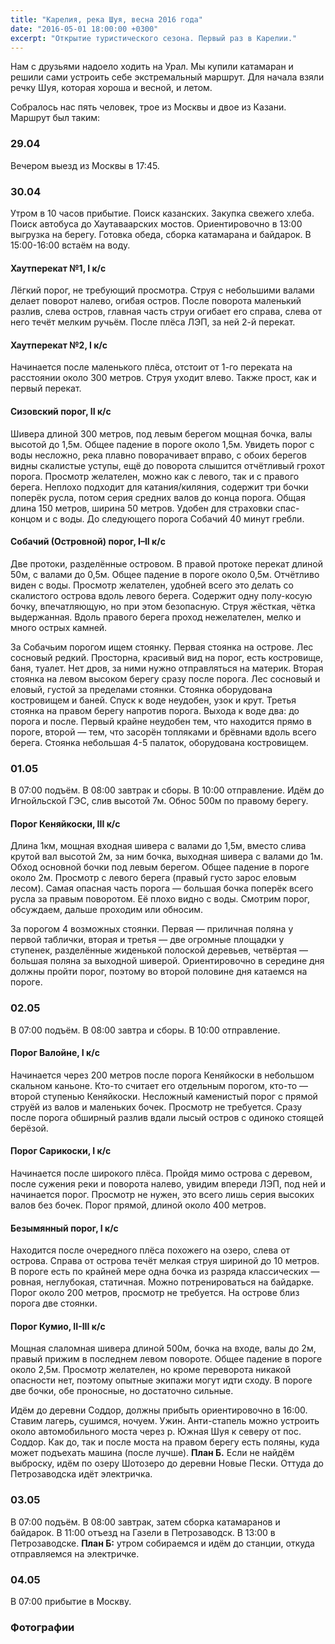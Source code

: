 ```yaml
---
title: "Карелия, река Шуя, весна 2016 года"
date: "2016-05-01 18:00:00 +0300"
excerpt: "Открытие туристического сезона. Первый раз в Карелии."
---
```


Нам с друзьями надоело ходить на Урал. Мы купили катамаран и решили сами устроить себе экстремальный маршрут. Для начала взяли речку Шуя, которая хороша и весной, и летом.

Собралось нас пять человек, трое из Москвы и двое из Казани. Маршрут был таким:

### 29.04

Вечером выезд из Москвы в 17:45.

### 30.04

Утром в 10 часов прибытие. Поиск казанских. Закупка свежего хлеба. Поиск автобуса до Хаутаваарских мостов. Ориентировочно в 13:00 выгрузка на берегу.
Готовка обеда, сборка катамарана и байдарок. В 15:00-16:00 встаём на воду.

#### Хаутперекат №1, I к/с

Лёгкий порог, не требующий просмотра. Струя с небольшими валами делает поворот налево, огибая остров. После поворота маленький разлив, слева остров, главная часть струи огибает его справа, слева от него течёт мелким ручьём. После плёса ЛЭП, за ней 2-й перекат.

#### Хаутперекат №2, I к/с

Начинается после маленького плёса, отстоит от 1-го переката на расстоянии около 300 метров. Струя уходит влево. Также прост, как и первый перекат.
#### Сизовский порог, II к/с

Шивера длиной 300 метров, под левым берегом мощная бочка, валы высотой до 1,5м. Общее падение в пороге около 1,5м. Увидеть порог с воды несложно, река плавно поворачивает вправо, с обоих берегов видны скалистые уступы, ещё до поворота слышится отчётливый грохот порога. Просмотр желателен, можно как с левого, так и с правого берега. Неплохо подходит для катания/киляния, содержит три бочки поперёк русла, потом серия средних валов до конца порога. Общая длина 150 метров, ширина 50 метров. Удобен для страховки спас-концом и с воды. До следующего порога Собачий 40 минут гребли.

#### Собачий (Островной) порог, I–II к/с

Две протоки, разделённые островом. В правой протоке перекат длиной 50м, с валами до 0,5м. Общее падение в пороге около 0,5м. Отчётливо виден с воды. Просмотр желателен, удобней всего это делать со скалистого острова вдоль левого берега. Содержит одну полу-косую бочку, впечатляющую, но при этом безопасную. Струя жёсткая, чётка выдержанная. Вдоль правого берега проход нежелателен, мелко и много острых камней.

За Собачьим порогом ищем стоянку. Первая стоянка на острове. Лес сосновый редкий. Просторна, красивый вид на порог, есть костровище, баня, туалет. Нет дров, за ними нужно отправляться на материк. Вторая стоянка на левом высоком берегу сразу после порога. Лес сосновый и еловый, густой за пределами стоянки. Стоянка оборудована костровищем и баней. Спуск к воде неудобен, узок и крут. Третья стоянка на правом берегу напротив порога. Выхода к воде два: до порога и после. Первый крайне неудобен тем, что находится прямо в пороге, второй — тем, что засорён топляками и брёвнами вдоль всего берега. Стоянка небольшая 4-5 палаток, оборудована костровищем.

### 01.05

В 07:00 подъём. В 08:00 завтрак и сборы. В 10:00 отправление. Идём до Игнойльской ГЭС, слив высотой 7м. Обнос 500м по правому берегу.

#### Порог Кеняйкоски, III к/с

Длина 1км, мощная входная шивера с валами до 1,5м, вместо слива крутой вал высотой 2м, за ним бочка, выходная шивера с валами до 1м. Обход основной бочки под левым берегом. Общее падение в пороге около 2м.
Просмотр с левого берега (правый густо зарос еловым лесом). Самая опасная часть порога — большая бочка поперёк всего русла за правым поворотом. Её плохо видно с воды.
Смотрим порог, обсуждаем, дальше проходим или обносим.

За порогом 4 возможных стоянки. Первая — приличная поляна у первой таблички, вторая и третья — две огромные площадки у ступенек, разделённые жиденькой полоской деревьев, четвёртая — большая поляна за выходной шиверой.
Ориентировочно в середине дня должны пройти порог, поэтому во второй половине дня катаемся на пороге.

### 02.05

В 07:00 подъём. В 08:00 завтра и сборы. В 10:00 отправление.

#### Порог Валойне, I к/с

Начинается через 200 метров после порога Кеняйкоски в небольшом скальном каньоне. Кто-то считает его отдельным порогом, кто-то — второй ступенью Кеняйкоски. Несложный каменистый порог с прямой струёй из валов и маленьких бочек. Просмотр не требуется. Сразу после порога обширный разлив вдали лысый остров с одиноко стоящей берёзой.
#### Порог Сарикоски, I к/с

Начинается после широкого плёса. Пройдя мимо острова с деревом, после сужения реки и поворота налево, увидим впереди ЛЭП, под ней и начинается порог. Просмотр не нужен, это всего лишь серия высоких валов без бочек. Порог прямой, длиной около 400 метров.

#### Безымянный порог, I к/с

Находится после очередного плёса похожего на озеро, слева от острова. Справа от острова течёт мелкая струя шириной до 10 метров. В пороге есть по крайней мере одна бочка из разряда классических — ровная, неглубокая, статичная. Можно потренироваться на байдарке. Порог около 200 метров, просмотр не требуется. На острове близ порога две стоянки.

#### Порог Кумио, II-III к/с

Мощная слаломная шивера длиной 500м, бочка на входе, валы до 2м, правый прижим в последнем левом повороте. Общее падение в пороге около 2,5м. Просмотр желателен, но кроме переворота никакой опасности нет, поэтому опытные экипажи могут идти сходу. В пороге две бочки, обе проносные, но достаточно сильные.

Идём до деревни Соддор, должны прибыть ориентировочно в 16:00. Ставим лагерь, сушимся, ночуем. Ужин.
Анти-стапель можно устроить около автомобильного моста через р. Южная Шуя к северу от пос. Соддор. Как до, так и после моста на правом берегу есть поляны, куда может подъехать машина (после лучше).
**План Б.** Если не найдём выброску, идём по озеру Шотозеро до деревни Новые Пески. Оттуда до Петрозаводска идёт электричка.

### 03.05

В 07:00 подъём. В 08:00 завтрак, затем сборка катамаранов и байдарок. В 11:00 отъезд на Газели в Петрозаводск. В 13:00 в Петрозаводске.
**План Б:** утром собираемся и идём до станции, откуда отправляемся на электричке.

### 04.05

В 07:00 прибытие в Москву.

### Фотографии

<script src="https://cdn.jsdelivr.net/npm/publicalbum/dist/pa-embed-player.min.js" async></script>
<div class="pa-embed-player" style="width:100%; height:480px; display:none;"
  data-link="https://goo.gl/photos/mP5PtcewVSLFD21y8"
  data-title="2016.05 Карелия"
  data-description="122 new photos · Album by markshevchenko">
  <img data-src="https://lh3.googleusercontent.com/bLwI61uUDXFQ58mf6Uandw-FtVj9FQL8kh_F75tVL--KamFhe-LXawVvD00JWQbOxst9aRsXb-a2q5kVuTGRrxReKihRxgVWH03GZBHOlBjf3BACm17t2uH7kOcC0UkEQBcJ8cORig=w1920-h1080" src="" alt="" />
  <img data-src="https://lh3.googleusercontent.com/iZYyny-5JpB2ktNk17YAzKzdpLsFPlBu3WonyW632aoxytHFP4hYcoRvwWq-AXk-b9wurI7Ebgil42OKKL8fb_7N92dRP9wKTTx0KyX16zrCOXwiStrsUI2td9EZaTTp7G7WF5L0VQ=w1920-h1080" src="" alt="" />
  <img data-src="https://lh3.googleusercontent.com/1WcxL-JJXXy0r2TNVMRCtexig_m_7N6whxalnuUVsptMTwvgEg9NPyqyZVYwA496ThlXDq02Sp92PeQeJ9ETOmvn_8GeCNzeqbchMPkuL_4dR7sht8o_Fg9tNsyNmCtFycL6Mpu4Tg=w1920-h1080" src="" alt="" />
  <img data-src="https://lh3.googleusercontent.com/ujhpodsdW_fyM1_gRyx4SOBxcyKR-yWvPAHgNDbs8y02qLKPlCQFkeMYcOLwwLt7QNWwvaCQtfjBQNxibjNW20eAB3Y4ExRF5yIEi_5QGReLPKHaVcTJmYjHnamOqOd5_Ahs6LKtog=w1920-h1080" src="" alt="" />
  <img data-src="https://lh3.googleusercontent.com/-ylHTid3HATc0-zxJ7D0tOZOIJOltsx6y6y53lcNfO4D_kV0U9wXXC5Sw9OXEbnb2JaiV6FKjWOuBM3Ll2PsH65YjGbVblC8qOQw7j-1xHAy0QbmlYElcb4vOAUJhA5dmuDKt4-njg=w1920-h1080" src="" alt="" />
  <img data-src="https://lh3.googleusercontent.com/k2-mDZkbIeaUDhEFVz0aStiz9bUh26xtWPoYE_zv4GGLWSULC3otd6uFmNUbVkCavn7_pKZjMnuKSiMp6VccTV3TZwyFYbhcApnArFXiraIuvDCrZ1etSd3dNW97piVfW8z74bKGwA=w1920-h1080" src="" alt="" />
  <img data-src="https://lh3.googleusercontent.com/XsFb2PDbaS9Wv5z9c5FDwi0_rb_SofXsmtxfhDHx8cO0r42rVdoETGin8GjFBRCsDKHSvsQDf-LfrSilQ3WmX6P9n79tOonDpmu8FnhhPGUmCLmPTcoUJqOTQjfV_7xnGCY66-JeVw=w1920-h1080" src="" alt="" />
  <img data-src="https://lh3.googleusercontent.com/x-pIXqyzR9Gow8pfvqhwzPnCR1Sgq-KL9s4maqotNuaGo85I2ndM_1AdXYrVNvmcWUY0Rz3zrduEG0Eqov5dlSHAFYcUz1bquN4v_DnrDSQoWFTg-941OEDqK2g40iQMGSxB0rJK0g=w1920-h1080" src="" alt="" />
  <img data-src="https://lh3.googleusercontent.com/lbnp1ycwTIYKwVQj1zJWQUNynvMaRTJ8NvJLQ4ki15S2BjnJKZoyHcA_FH8SnwQ7Lr2IU4VrGcyZHrORx02O3PEhDSxRfpGqWU_Va8LO-aO_i2TM2YoyjQabOt7LE-1DUkQj6hxigA=w1920-h1080" src="" alt="" />
  <img data-src="https://lh3.googleusercontent.com/CwAMmLrtCnu0hKF5CQkpMdXnzSWamjoIXcnc3ukJzqi4RddvOzRyu_R7a9_YygTsm5e_0IwYkE8Xf1idgreP2pqbI8N-zGCtmsZNz2sTGaXLWOXyFwXRmD09hl0I9FpxH3CZAuiYlg=w1920-h1080" src="" alt="" />
  <img data-src="https://lh3.googleusercontent.com/Dz7Prbp186Jseuy__ee57KWUyAWIHOcZInnPPsJOnyp-J8fHpcuCNDbm0RF6-8HwA2hTC8pAX8__tc9Xk31CY-emCkeqEajHvRQ2-5GHaqqsCYgNkrgoKd7W7Om-75nRIqmyuf4WlA=w1920-h1080" src="" alt="" />
  <img data-src="https://lh3.googleusercontent.com/gFNydQV6nZekwsrxgU-Y_o4JrnJnzjFhy60UxJBArRQjIb_Zv5ZXj93MMFzGthWa4vOzNH2vOmOdl2T-hHu_R7yJL25UcundtH7xLYQorA4QhquO65ERJVO2sGqSFhMazmqgVFqz9Q=w1920-h1080" src="" alt="" />
  <img data-src="https://lh3.googleusercontent.com/HbrbNNiAOXgwWVeIuytqXgthg3w64HHZI1thtT8eS2mbsY_cuYjC8NPNZ1c_FveS7XJYgFGjf6MnzLiDO3mNT-CquxW3iDaK1Wgl7OaioEgX-sAVS9iHUfslZswY0Ad4TqTwxwGAMg=w1920-h1080" src="" alt="" />
  <img data-src="https://lh3.googleusercontent.com/hgWD4Zt55Uifn8M5znp5f6NmezHMAAcoQp2_obN-cIL66ZWe6bBUzLTEf8hvewySpoHELh-hw6l_2XO--2uuCeOCQ1KDAIB_CStoZEX_cPFnmRYwEWXaMFNKA9nsxn0itWM5yHnIAw=w1920-h1080" src="" alt="" />
  <img data-src="https://lh3.googleusercontent.com/yRc7UqwRbE-WtxDKAp6pIrU8QOwPmUUJ8XeWieJNodSdVEzjqRCEUNJ4L7bIOlElT0f7KZx0dd8lGYPnQmexmZNuMSXLxJ8vc8CJF8NZKDYBZGcMUAgQCpQ-4mIoo2UHzoFk11Owmw=w1920-h1080" src="" alt="" />
  <img data-src="https://lh3.googleusercontent.com/EU5_1SnK_zRYb0eSBC14_-lm3QMwkaYhrwWJaCeJOAvg0lDrqsShalro1sg9aErLZr2ON4Q9Vw_jqhTqxhCAWh7tfJFJTXzdMD6lSKwclZxbzbVOUZ5B25yQnOJDnaAvltSIKRKlcg=w1920-h1080" src="" alt="" />
  <img data-src="https://lh3.googleusercontent.com/0rmB1geWCH9vzB5NPYhMDKDBhwtqXnn5H2uWN7c-vOgaWpe6WnYNQ-v8NWmDtHYNLyV5_od_tjYcpR3p8IQ_dQFy-9NOQMEy1nboRDxybBt5E6eUH38oHDk8_2THQ_Fx9DAd2kLVdQ=w1920-h1080" src="" alt="" />
  <img data-src="https://lh3.googleusercontent.com/TaiLY-RoYVQVM_VCv0Q6F5xcadMrzYAcG1y_07g4R3qkAembKGXuPB8l5Epy7biyRDeozdlGt3-wFwAEmnY56qqd8vgpq2VbVZVvcUjrKpz9y5SA0exWGZ7TDro2w1xFPGRue0ZWOw=w1920-h1080" src="" alt="" />
  <img data-src="https://lh3.googleusercontent.com/2rV8XohqAl6ka6B9oy8LW8kz8IS1DvciO0tlK8Eb9p_OQbsa2Sk-lRKXwuvaDH-quF7yIsweSeeh8oEfeIOqm1d8QzCdIX74ORqVIdCLLX2saiSz1PKWSYY7XHSxSYOO-Jb-3HwguQ=w1920-h1080" src="" alt="" />
  <img data-src="https://lh3.googleusercontent.com/OTv-3yNHBWzRf2hA-9po1jkL8mq2ADtb77c8Mrsmf9jvunxkg5HWZ9XXro2SnkxTpZwFSpVCF-NU0LIra48GFB0bTKtiGyAFXWDOQjYbBBhz9gsKKHyQIGZeaSi4FoMBAwd3B9y-MQ=w1920-h1080" src="" alt="" />
  <img data-src="https://lh3.googleusercontent.com/7rdEv8Okfndq2Yuw1CJmQvosHROufweSZgZnx6e8izjUx88xnOQVcBSDpvDRNsY6EYYJB43m537nucVtQr0kTBiBsJWwE76-yW8pV6OlwCftNyMQNFvV6SWuqf_sI_tM89uFWvjo8A=w1920-h1080" src="" alt="" />
  <img data-src="https://lh3.googleusercontent.com/v1AQAa4kXzFs_irs50ZTWg0DrcKdg6SIPMaLrhko2WZcP8yIPiX2_1k1EPAypt17livSaFFR3DEdKUk_wcAdLGz8uOzzB_tN3jeBRyLGFk-4vVuC1pVqsxdL4mPEYnjo5bZFYxmGMQ=w1920-h1080" src="" alt="" />
  <img data-src="https://lh3.googleusercontent.com/MO0evJvoTu3jjL-biZ-kywFa98HeKw9jg33loJjpf3Lio5a1lQxMzXqh8MqKMkSygRCbWPN4u1nUYzR0fmNSgtQt8dJyTWPvHNDPqOBiR3wyN-EcBWZ7FkuxyFw0jq9-NMorYEmFHA=w1920-h1080" src="" alt="" />
  <img data-src="https://lh3.googleusercontent.com/K1EQJePDaIVrJuIDKm_yjsGnrogxksdIpq49GEzB9hAsYCdqgsCKlpC412zZ5R_GwMAMb6hidHW8YvEOfgmO3aPxbxHuDjREd43sJZoCZI67jgFZmcB_KBkH2c9HYw4HqPlAu9kx8g=w1920-h1080" src="" alt="" />
  <img data-src="https://lh3.googleusercontent.com/mVmcmNQw4pxY0Q7fa3vMoHlu3t3seIL9H-BPpJa984cDDcsyI0142WxkRtluAeHgn2zUPebPWYONAp5rsTtCDfRPisTuZscxbcsX9LA1rdQntZze4fYndrLE927eFLjq2SYG5hatcg=w1920-h1080" src="" alt="" />
  <img data-src="https://lh3.googleusercontent.com/yGAbOGPZIRdnZp6s6eWfTr6UJ1qdrokiZiyTEoBHAjoeUOgBrqBdUD9IaEj7WlQxMUP9Kxa9Mept7LaMaltkSwfyCUQyHdeqd_2RNGUGb3Y0X1iXxvyCE3hkFD0h10LBxbL62NzbXQ=w1920-h1080" src="" alt="" />
  <img data-src="https://lh3.googleusercontent.com/7ggS_wKvoHNCIUbeSbCcDIJ19V1acYFieoj_dWXeaTAT8BGZYaZzd4bALdFModcdlVLi5MUaKyC2A0I2kyadEAEoEO9VXBXn2KKoTnTGYG-jzN7nzxqrCvCUt_mv3-OAMnO8p4S8aA=w1920-h1080" src="" alt="" />
  <img data-src="https://lh3.googleusercontent.com/UNgtTl1rtlJQ0gZ2e6Un3wQk289SXSe6Bqjw9Klopk__legRABbiQISiW9o6dwOguOkOU_kB41ZMEATIp8s3_GFiQEiWBxtO-gLHhDOSuG3Q_Tsv3FOPEdql97coeK0uNvSbbKPvUw=w1920-h1080" src="" alt="" />
  <img data-src="https://lh3.googleusercontent.com/8rsA59mvD1Wv12SNgqUIFrvKfc_lfL0P9BGPrV-89ZBlLyHxXtmwb4vnUt71S-bxgGXQ2uToJXKPFjUJCsYjsn1gRK5wEZP8rmR0ww-7KytmYA75TEsMtNfxqqJwrG1iIb2OENBw2Q=w1920-h1080" src="" alt="" />
  <img data-src="https://lh3.googleusercontent.com/IZUYr0CZJQu9gNlTiLzAQEjeeZhxmRR6PTRl7vJ01FzAQxu3ecW3Cp5CdM7JFEG-3Pa1IU9Y0ZH7TvR720HYRYMTBH87Fb-0ZyXk_MD136GlSAY550HPqBSX1z2MhavIYQ6ubY8Lzw=w1920-h1080" src="" alt="" />
  <img data-src="https://lh3.googleusercontent.com/l-1wY8uj8MWYimYYnE_wfriFMtA4HU1MrH5Bxx-iWRNC64-GiIygZ1T_LH9dH7icbe_PHv6SWCaNOf2hzL6VUnIzXS9Sp9PXnaUMncVv-Hx2VR5fmdrX7jWjoLuYmDwcpxvEkaFtow=w1920-h1080" src="" alt="" />
  <img data-src="https://lh3.googleusercontent.com/YJv1iE0JgG5Pwfcv06MiXdhXfz_YHBtpHxHdWOm-wqKusEenR0PunkZw9_eneMFSWt0vfD3_vg94Ni0omY3CxdXCzdxeQji7Q_eEFXMkTvva-cmux3uwUD1fLvoOe3NZcFRVzZlk4A=w1920-h1080" src="" alt="" />
  <img data-src="https://lh3.googleusercontent.com/5dxjlW9zGfl_lGVzfgMThs45JiW9x2fg-hhYllo7l4-yuGA2kvnjowuwmEX1GyUIS0KzuCTkiF8wpH65TsIQn12MAgoOrx19aq8m1ZVT0UOw1UYRong9p9pPTbq9MR-fPfO_ELqoTw=w1920-h1080" src="" alt="" />
  <img data-src="https://lh3.googleusercontent.com/qWW0NAwqFSHg8rIc0mGY6uecxIV7saOJbH-eEZSWhkApU4urMMr9BwRUbgyRabC5iBUeha1_T3BlHGa8L0zQfSCIKniME5RITBxaKwcNQHU8S0cIGcDKaxa0wbrhOUjUGXWEveFfFQ=w1920-h1080" src="" alt="" />
  <img data-src="https://lh3.googleusercontent.com/iJFiAkE6XRCNQnz5bGkx70yzeh72h1XDRcGWZJxXNk9DMllEPkzMDfzUJFD2yxU3f5McGoARlXVHL8RiHWEnFRgWD68oJY-upquadW28YUp2dU0nw68fd5r9a4-N9x2SJjEgMoCMZg=w1920-h1080" src="" alt="" />
  <img data-src="https://lh3.googleusercontent.com/8GAfNPAtFjmZ2l2vzQ6PTvllXUXiVsdhMt9iZSBGFBpfIuzI2FOIKCuLlHQB8KumGX2TGKnrJmd4eRQZ0UNvnbG8msjVkfwls_UBfGoVgBf0YY0eaUR73XQXdwRMgg--iJYUz48y5w=w1920-h1080" src="" alt="" />
  <img data-src="https://lh3.googleusercontent.com/LaBft96SstPognVJDZgly94ApcHaRmWJfg0OlcvK-RobNuj0DmqDMHcrJc7yxBJZfvwjeFQDqb7nh3LHjZqzO07sBqhBbuUn8zMMdwr3sBRu9R_K3AQl0epMMZA6xrqFRL1mqWO-Bw=w1920-h1080" src="" alt="" />
  <img data-src="https://lh3.googleusercontent.com/wRBd9RRm4ndaN-6FUJmBLdx_0dXte6lFD6c1dbf9ynOjveQuBP3lR-goeZzYksTx5iFDtFQfCBUM-rFCaSm4qLxFEIH4gXWu29EqLYqciBN-M0Tcb-jhsfGMyvqQZmUCgOgIX1mm8w=w1920-h1080" src="" alt="" />
  <img data-src="https://lh3.googleusercontent.com/W8l7CHpPffl8VE49xI1NdMZrSpeJuY4nEbA22-iW6a5EVnp6QfPsJ5bWbVGDUZmXVbrcVt1VO5Lr7xARnCDyS3te1llND3uuFCU2eO68ve9pzf01B5E-L-nGE85mOjVvzVoK7TmYPg=w1920-h1080" src="" alt="" />
  <img data-src="https://lh3.googleusercontent.com/L30Nadw9p6jEAI4vFw1yMEsgV6wYYvR0rq3FouoEm0ksepVlZniPi9heKuzlKsRUHy79ogaCcsGkvMnaglzWYtsWQ_rbzpievtNE6gFPmO3IeaLOPWaK8xA7VvfW0hpAJOubrp2pJQ=w1920-h1080" src="" alt="" />
  <img data-src="https://lh3.googleusercontent.com/nJkmSXOOY3UL6HIYsrpthTfBh7oSvlRuuAkGmQ1zPjErsWYzgXbJ47YUb6GDwMCXjgXZonXyX3LjIjfMElXWfDfNBISDNua5f_Ew6GV8uyvVEsJBxibR2-olOhtaqFh8v4Xe1Xdwrw=w1920-h1080" src="" alt="" />
  <img data-src="https://lh3.googleusercontent.com/wo4oQ3zJ9zDPvxdxAS69437DEYEjdAOk6nV3zTUn1fSkznHEeFx8dSuqPFDOfUqoqHVGbjvEBxzEbfaMXyHWtw8HKr4x2wucTyKBsO22ckh47qspTUzK6OdHBg_xfMj9XjwdUkcHXQ=w1920-h1080" src="" alt="" />
  <img data-src="https://lh3.googleusercontent.com/8_agCunRyiV-NMkuu-IDt3PNL5KlHt-gwkN12UomQT3jdNvrSi0kgZgUMYc1EMRh0osrherVZ9haNvEwkMEEPjf2Rswt58YjonDlDPTDgKsi1_8Ipza8e3HZ9NxBCn8Kj-vH8kIicg=w1920-h1080" src="" alt="" />
  <img data-src="https://lh3.googleusercontent.com/A6LCrvRGWcXlBEnErwbZ2DKUKnUt_hs-GknShW4wP8ikrc79VdAJ4dwgxS8c9lpi1NNclkwEO-DOQ0_JSZsXZXOu69TJksIxe1wJrcAzI8_XaocZOkODfb4k5PtUwJfzMX8ZqWAggw=w1920-h1080" src="" alt="" />
  <img data-src="https://lh3.googleusercontent.com/p-BbSmBeHpEPurxmye0s6mgdo5_LOUm6qUs1yzMUts--HsarlPdQZTi6LErc6TdDgWTNa8HVjsnD-rL6AqyzgtC-FVaOKxw7e0f6bhWgSxsJGCloSNJD6eBkPxNnroXX1uFxD9JCEQ=w1920-h1080" src="" alt="" />
  <img data-src="https://lh3.googleusercontent.com/_5GqGJot4Au0WCKJtwfpEFyxh5HY_XzudxEYWqfWqUfPDTn7aTxBQP6LzpIbWzptycZIVH1ynnc7m6AGBXlo23RNfvT8ijSgKUx2H4Cht4Y9SdJ0YGPJRIocWtl2iBiZ1RU_LrzH8g=w1920-h1080" src="" alt="" />
  <img data-src="https://lh3.googleusercontent.com/cFUiPSHkn6BuR9Pv4HBK9yu-Tr3ujxB29qR5mnhy3ECTqzHmZ5LIL4jd87ALjisImcIpjqekOy9lJUGKGGBga82XR0Yml_zbx2RL5ENNUqRq26np7uWyOPkQh7JA2tluSTj7eTHK6A=w1920-h1080" src="" alt="" />
  <img data-src="https://lh3.googleusercontent.com/xgDubVIgi-lbVpnJzQUMG_yFYk_NaKl-gNRQ4gfytXr59e1KGmEg2KXLxrJ7XuJH-xXA27BZvXCEXVZhhxD6cirUX1tPbzDTLPyBNX0HlJiII4LLfRAMIIxPt9PvHRfvPcyIomoWiA=w1920-h1080" src="" alt="" />
  <img data-src="https://lh3.googleusercontent.com/CaSsLUGJyUIZ66qQq23Z0RBNTT-MYrbFCrKSeNxuYn_RFSTneaHQROVRsDZe-e-I_yQjAenidC0x9yjGrpsjacZV8MDydip6qBBxr63-zM7ebG5yUwN0FY4dPPK43EjPO-T9I5CucA=w1920-h1080" src="" alt="" />
  <img data-src="https://lh3.googleusercontent.com/Ba_W7aUqjDsBN2_NRuP14K3FvKJCAbqscCWT4XEQgb-Uh1ZQ5k0svDJHkZUp73u1Y8xNa2ciwoykugycdQ8XdqN1j8HKihWcQQVU98o4-EUK-_aualOR2Kv2KKHq8ZJNOyM4AQvWtg=w1920-h1080" src="" alt="" />
  <img data-src="https://lh3.googleusercontent.com/lKBWeUy2YxvHgAXWNez5Sk9hF5MYSHN057aszr-tIK6DnuxpFibDzPUmD3x-YXBObe9q5R2b-oYKBAuQwSMWBrhDsQXihrPwhW1picb01KsV-FtjjKNkUlyfvXdE79UN_m_5oCYwrg=w1920-h1080" src="" alt="" />
  <img data-src="https://lh3.googleusercontent.com/_468FfVI-KmDezMOcPScRyLoc81DO2gGbWSqMOi4w8ATWAShZ6zey26Ndk9EmoSTZnOtoa-LCzHy9VpLGcZvx3ut1rMpCQ287U2Yjn9vi-taHR-w6WA9_IjSOQ4Yg4h0DkCYrXozKQ=w1920-h1080" src="" alt="" />
  <img data-src="https://lh3.googleusercontent.com/JKPkBSIi86siFGMtIa9Hy7ahKWhbfaoAG4idKna0S-XQ8OwfNzK8eSv2Ds3HA9IohuerKl2sM_mt82vXxHB5nr7CoRFgVVR2cbPSg5KNM6tsQ0iCq5hlEJT-Nld8IEbbjS9uKon5ww=w1920-h1080" src="" alt="" />
  <img data-src="https://lh3.googleusercontent.com/0pBTLsV5Rb-M3Gr9DW2iclVt7pXDi2-AgyHEsp6BXXFdkqY3EEyGIC-aHEcqR85Vb-7kx43FO8vAY5SZL9u53DszX3rxiuFly-jYIxw2Zij4ztvv1oiNeX7aKGJNNi7iYHK5VSUCEw=w1920-h1080" src="" alt="" />
  <img data-src="https://lh3.googleusercontent.com/J2Y2WBKtfoH81nGYuDFRrVNQNtCRojoHmMo1-2xF9ZoofjGDKVSJCbuR88JNYYT6laN7JNoTD9DbzHv6bi26W2wUB9SH5jlhAzxtFpsVJyo725iGYcjq9p_IkTaQ4wzw_E2ZYaVRVQ=w1920-h1080" src="" alt="" />
  <img data-src="https://lh3.googleusercontent.com/CTZX59Z8Nfbhti7vlQwD3ukEzQY5k6MpzLw6V8sewqXIp7KYDyQZYY5c8tTFqBYSrdEsyUqQ0Ei2JE-Y4Ee7SlWaXErNVEKmMANtsskfSF9KHJn3tAZmUrltK3zGPzjsWdHDbQCilg=w1920-h1080" src="" alt="" />
  <img data-src="https://lh3.googleusercontent.com/7uijJVsIeb-D5g52NWlD5fWKpQMlZvNg6cU8DOXMNORI7LPtWxXfEFwlE94cjjI1SVTOW-rW92yHHFaRbw-toF_eozjUu9gY58qEcICFP7e-O5FW6XfoHj41wENipTf7XgXox6eD6g=w1920-h1080" src="" alt="" />
  <img data-src="https://lh3.googleusercontent.com/zbMfkvI6KmWVDmFyrCRA8UOZfzgfL3OlPL0E8rpFyQ8OyD3S4YwHU-NTY_X1Z98VfhRRAj1YYLFQUJpbTLEj5Fhcm3gS-d7ngOrF1obY0HLpY1UH0u4o2pVqatemQWhpbeiFfJYnKg=w1920-h1080" src="" alt="" />
  <img data-src="https://lh3.googleusercontent.com/3A3SCC932FcdpCMPoBCIvhoMmwdhNbm9inPZV64G3uhoY74_z8AktDzmET0RnmdeE5mLdfRxQK8BOJrjjdYG9_fRvFNpnvH0x13W0v-nW8fXFeZO9MKxo-ovgTeGEuVsq8zfC8gLoQ=w1920-h1080" src="" alt="" />
  <img data-src="https://lh3.googleusercontent.com/lnFXTDyjiP7nl4a_oJ0TmppLGcZe3qMmpDhLW4khjKMPQn0iLfwfdz3dPG9cS3e-iuQFA8oIClXoArDChreJwj8xzd8b1NBFWT8h2TgyEbZERdetgMN_DwEA3Qy_NckcFxQSL-xedw=w1920-h1080" src="" alt="" />
  <img data-src="https://lh3.googleusercontent.com/jeSe28-M6APvTR457aw23Bb4AwmU_X0PrVZyaoqSYoYGWpP-VkitFi9WMg8RL1KRz_AsZRUn7qPEjo4W-YWqUjYFAyINPBAbFUWmkyleGIBdSrT_gloYKjTfHWzFK1CKN0AZrGLADg=w1920-h1080" src="" alt="" />
  <img data-src="https://lh3.googleusercontent.com/xSXphdt2BgnaddJAGlZRkAiK_KdRdlPSYyn_uEF_Yw9RcMRiUDie5nZiGQ_6jPc0hw9owziCFL7cMhgVKOx9jw0EKCXXy0oqdmM0f_hL37jHvYbmbQTkbl3ye3JIE4D141mQE6Hu6w=w1920-h1080" src="" alt="" />
  <img data-src="https://lh3.googleusercontent.com/v_jnr2BUEy3AZmVrMau0wFXrXLX_03rH_ulrQjncVJUQl9Qn0DIll-EJ27ojh-2U2wi7v_RAeLiQWktKuafCqRlr9Eog2YyOOct9TC5pqWDXgsRofszLpFBHZi1YaqYCvtN_--Sbuw=w1920-h1080" src="" alt="" />
  <img data-src="https://lh3.googleusercontent.com/dmZWGCWaT1af1VX46LbSXGgjv98y-sChgRMtZuYZf0_vWWOAeKraAXOgzYGRJvWUUZpB1SmIReW0TivLwU0DO35KKvrRjEm3oqpJO3K5Mo4y_ZNgLPzRopv7IMFnC4VlQse_ukwI9g=w1920-h1080" src="" alt="" />
  <img data-src="https://lh3.googleusercontent.com/XqlyaNpWaC3dDpX1R826rlNtrzoThosA7Z9INKxKuWDrDqCMxrGn0lXaCqXuN6PVG1ByLJ3Z-NrHj17MOvClcjmrwPzpnSBzs4G7csmywPWFlg0WD3EvH2BopAvvxWlPfnKErthtuA=w1920-h1080" src="" alt="" />
  <img data-src="https://lh3.googleusercontent.com/v3w-MMjeKxUzKQxPvZ9FRan70s6uQim4l57UyZAJVU0VYzaoIUOYXpGtllKbAKs67tiPaV0UhxL6NKVn1DkvpCvXQx7betL-7anbtClsRg3Pi9gNHdG1gcvDDiF_3837BV-XbQU21Q=w1920-h1080" src="" alt="" />
  <img data-src="https://lh3.googleusercontent.com/V6HRJtI3i0W2hJLgOYJJfAIeeW2sobSIegq4IfzsRPiAxXsGnPb8uZyc4P2yF-NXFAEZGk0RJAwB9JuyFneXgTC8SS6o3XzHyxeRczRr52Z9Izy4am4ZHFhe07V1_I3gsaRex2eFGw=w1920-h1080" src="" alt="" />
  <img data-src="https://lh3.googleusercontent.com/_ueHAQcL3DuNeOLMckqkji-TvHlBpQgvXZQxBHHUbLIPRZ-8dsqNgIIZKinRl8d_LjlAIQedNS52dqtJz0RQyX6GidDtxO3IE0ZUa7oeorWI3MWRtNxwF8cDr1oTa_jXAGRSvg199g=w1920-h1080" src="" alt="" />
  <img data-src="https://lh3.googleusercontent.com/2xyJujVzX9R5Elpxm-n-5DAJeDSQOEJfEkAtZOLjsjjvVJ3W75iFtF1ujlQgVQpmmzkAYD1ndquQldtdYfB3wEdbxxqjd-ScnnQJIB9q8ADD6-4hILOE1zOVWMQ1NfMc7n0Xd2OdWA=w1920-h1080" src="" alt="" />
  <img data-src="https://lh3.googleusercontent.com/JG-xR7mMSM5TY-fh_n5EywBSvCR6lTP9QblZGD-8LmqMFmkFopp8ZJUDZ_gKqMUoOic67oUA7EYdmiH5P1cgnFJHzUfHdIWYgZdg5Qn3oFqIZ58bwvylRGaluM4A-0E6CyfAOE0WsQ=w1920-h1080" src="" alt="" />
  <img data-src="https://lh3.googleusercontent.com/zr2yr6RwN2UFLlngtPhWfmvnOLGPVq5zLIngPojsgfaNBvzgbXQNDMppsTo5qg7Tu6yOgAi1Bb9NP9e5A6QP5bYuCXMaw4p_zNdxGSLD-tUyEqaYhCA_1mJKAZ50YDm9tr9RPiC18w=w1920-h1080" src="" alt="" />
  <img data-src="https://lh3.googleusercontent.com/3r6u_K9B31w86a3QRBXLJq3IYCIZCnpdULfEZR4nZje45h5KTVqGMLhOYCCvKUwmdD153KG7bnjktESKMLE2mXbJWIEIAjyNtRWdc8C_3ZAEStvqMnCxeL-6LohRBk-YXj8THfHvnQ=w1920-h1080" src="" alt="" />
  <img data-src="https://lh3.googleusercontent.com/EU5zyzAjHqJ2uCpP2w9Y7gLyxSMEQKgNWP8XUKvRgWVWK7Xp9Mryg5mnutvRPfE_y78LiAPh5_a65dlFI0jNCKmZc17ogWI_elk7jLiXnYIyxadwe5c4LKARYGjQzXM5YbR6voNRbQ=w1920-h1080" src="" alt="" />
  <img data-src="https://lh3.googleusercontent.com/x3BKkpoHNdUECFtmlHJaHQGsx6ZnMzWrHpjFgnRA3i4jmF4kVrc7CD-U30dNpkURooJnPJFSRmAZ3rIi8BxXiYZnDb_JI-HZQa0VjYFM5Qjxe4teQNYpytR2dWFDBqdJpnGV19bJlQ=w1920-h1080" src="" alt="" />
  <img data-src="https://lh3.googleusercontent.com/3F8NjbFgZp4aFbhE3jk_TIsD9sBUbq9EKo-vymjJKtpvtpICZdk_YZmfOAsgL7kcO1XxWJEWjg1vCiZR854GJpxU0FcvioHBQ0b8n0xpanqjTXz5-wbKcbwAZbpE70QTcEhJEgag9A=w1920-h1080" src="" alt="" />
  <img data-src="https://lh3.googleusercontent.com/Bk93RUEEhZ4yo3_rEkei-iCiVcTSDZL83lRiAcn5jnd8zm__LsVv9qbDPZrfd9hQ_QyFzj3XYM_XT_v3GGW2pFqj-D65nZAeEf9UZntXZdvUbe6p_svLcrOkddb7BdzcXsrGvxQJbw=w1920-h1080" src="" alt="" />
  <img data-src="https://lh3.googleusercontent.com/8xlKmNSWVxYHtbOkqMk_9YE6wMgN6IrJeAN205ii4vsZMXt3sjck2CFCv72dKfvYKQAfUYWtQkuJj-v2gpdUudPB-n0nmqN0vftVSLMOfwZlRMGh_OrsR5j2gKKN-kLQ0P0nA6fjhA=w1920-h1080" src="" alt="" />
  <img data-src="https://lh3.googleusercontent.com/5Pt9i5P8em0nnHWo49qVkJKO98WI3embONX4ppb6UtbiQ8LTMaiQ30UTE8i0772kbqkfajqbIQiCQJJPtDkSjO9lO8YcRMFbQvIrPmvW6byi805k05JaLQdcbsDi2AU-I8r9WJHuVw=w1920-h1080" src="" alt="" />
  <img data-src="https://lh3.googleusercontent.com/IbkN65iaXRDNY2636WmTsnTtuGbS8gMdAx1XACIUG5pne8iCb4XSPNU6z26kWJKEm73PLIMvbMBgIxHlqRpLm4Hf-HpW99DqfIfSWLX7EO-zYbAuEAERD5dhG2atZymeMQUTktqUBg=w1920-h1080" src="" alt="" />
  <img data-src="https://lh3.googleusercontent.com/9muhRMVBAT8H9Xcodo-BLiTUsLqQrtUPtxBhnE123ZJ-zCDL9R95wEQp0kuFwwRopkD1WwYsj2JE9M9z3ZAxb2Jbi_4awlcH7PnjgMhlZqlqOKmT26XecGN54pV742ErZca1-UOVIQ=w1920-h1080" src="" alt="" />
  <img data-src="https://lh3.googleusercontent.com/8rwgCfuwGCCdTWNRdffQMEQBkoBNirYA3ArH_VncIA8_U5Brythy8sTuwpoEbCcAdN8nLoAk5sZPPO8K-ftaeQJfVvhQYFs7DojpDhlAy1vvEE0c7Mn1Hzy95RDWTWdMOT9UgwPTJg=w1920-h1080" src="" alt="" />
  <img data-src="https://lh3.googleusercontent.com/xsnkRTMaGa6lzeiiFsO_elVDohUJRCw0vQKwpZk9CLiyfFhz8MDBWZ5Sc312Y8qZ___wqmZsH2Jhdm_ORZnK_mvpDLhuufCxm82a4btL8c93mmfI-qMrlBo3Xbkq4mPddXjI1Nw7dg=w1920-h1080" src="" alt="" />
  <img data-src="https://lh3.googleusercontent.com/fJJ9ZNwHSkvfCNp8qQ7hEjsO2xs5iwGsJKUl2gR7Og_JiyR3XihVAQ5bT-ZnWYkEyvRXZ3y3XLDyzA9pfcsMeYUyFj_jfR7A1-Ib0i6XdbIBSHiHlHPjto8KNKykO-Z-Q-xA5Cnvgg=w1920-h1080" src="" alt="" />
  <img data-src="https://lh3.googleusercontent.com/kdEUTMji6ETOWjHwxWxTEOY3otcL66XhAgK9XrJ_eWQpphPxHP-rgZZFGlCWJEp6dc1RqnzssOEBZq3BcPghHY9umq2gMks3CeIdKcOuFGhxhjX59ZQxzXL3FwXS5WRslB6ayl6fgg=w1920-h1080" src="" alt="" />
  <img data-src="https://lh3.googleusercontent.com/0ciJ9vSjm0ILbk2sftrPETS3BBUpwCeWqxN2E8-BAppG9MPmGQbf2dKqvU6LpMIfXbeMvWtQFsl72s5JyXsB7LzpT8PpBc1igwizTNrouGdPRiU93mxzfQN_FB2Wi6EMyIE1jxguzA=w1920-h1080" src="" alt="" />
  <img data-src="https://lh3.googleusercontent.com/I4Uu_PbwqZXLZJ8pUiguY2fL1HDZZEaATearAIo-SetyZpxAdHHWd5QtDeEuUA5jHRFhMXsWo16BdVHj51VUFAmxOHp5ow4GAIL7MPgduC6I275rZ2jq_FjTgug2Fxgoa2iw-4ko7Q=w1920-h1080" src="" alt="" />
  <img data-src="https://lh3.googleusercontent.com/wr8fPq5y_h6VTDZ0WF0TckpVG-RXE8_sgttjg6_lGcfLynswXpMoUH65LB_WuMJ6t0ZnugqZbri21eAsUyj1CNxET-DMYwD5EK-_p8V8-gmFazOhecmf8MKl-60x2hYdO_B47BjN3Q=w1920-h1080" src="" alt="" />
  <img data-src="https://lh3.googleusercontent.com/PBu1AshllvVBpYNoTWzd2rUOwEHB9ZAZFS6wlkKFogykZUfvxLTpclSD0fTlGwzJkhP2PrALebmxHwWxKEwrAGNsDfSb0EIn8Q2zlB2VQl1iuUVNFDwZ2-k9OKReabXSRtS1VeHzUg=w1920-h1080" src="" alt="" />
  <img data-src="https://lh3.googleusercontent.com/y1KJcSgPVc23U06z7pX8CfLBvg161fAfcCB5YOO1kAV5O1qd8efTZyrIU4h4iLDwP15X7J8WBLIe11q5wH0pTwZ_bH5XKCxecA7HtqvDO8Rb7wtqHWTK_fqsLks8Y2S3RemET_-LDg=w1920-h1080" src="" alt="" />
  <img data-src="https://lh3.googleusercontent.com/nhn8kbmswHW4DHUDQ5yJo790QTobPB9i3ShCCQ1W0ZjaYQ3ObT4xX9zSG1Nf9Evcj_fPivzz2Qwf9vfAv8KItEz306yBtboWYtJfd82EU-byEgzKr5oy5SzzOkn1Ryyl_o47qEJkMA=w1920-h1080" src="" alt="" />
  <img data-src="https://lh3.googleusercontent.com/x9dMkTmg5YIjb3vAgs8qUVaM45UJMXvhp_J0DvDevURH_Ywkz_qNuLQu7Usg0baFmISH3p-_opBNzBXUiGCL5cc-XBzv4V91QK96RtjOFsXw3fO3sdlaS_-37Mm4DT1uKxoqn3BnqA=w1920-h1080" src="" alt="" />
  <img data-src="https://lh3.googleusercontent.com/1sJaJ0iYtAo7QjKdwjAMac3xefw9EwY0NknQuCq5gYEzx59MhXtXYtSkX9xtsiLsdRi3qhzqR2L7emuC9_xzUuI_v5h0teiL7gLA_XeWhnSz7N-l9F-_N_pdYOYW7ithKni80N-twg=w1920-h1080" src="" alt="" />
  <img data-src="https://lh3.googleusercontent.com/qVLiew8I-hwc5EBDappPPZnfwbB1GYctHuQfRQhWX2U3XAqe8P6IXm139J59s0zpoMPWsHOLaKkEYqvXtTdwGy67k_NR1h50oUHYK6gTrA8FI0Xqo0mjKErj4xLPP_KIe94TtcSsKQ=w1920-h1080" src="" alt="" />
  <img data-src="https://lh3.googleusercontent.com/B11pREDUm7dz4YxBg6IFRGPThSPisIAY38RwBRZxynY6_XvXrvAR3v3nZN7QSa_KwEDdergOTR7svfKf8AX4WQEbfhVvaFgOX94dOzX20HdUGt2VAY-_YeFcX7hSm3Qtz5NO6PqSBg=w1920-h1080" src="" alt="" />
  <img data-src="https://lh3.googleusercontent.com/nvlM_1uPI_0gHfaeoGCxlhedvyWcdb3zQEbaZb_pgQTDnWLoRMDwSFk3B2QJZ1e23jjgtax2UOmlkkGPOOEB8tADwmUlNhDnCV_rw4ayO__wq74KkLamDR8-Vo-2NaHrwjjUqIWUwA=w1920-h1080" src="" alt="" />
  <img data-src="https://lh3.googleusercontent.com/VZPip3zRbSop1CjilKRLvnq2iJqLof6TtsuaaqtNZBpExRpzmW13bUKF9Qlt-tetJMmNQ9H7Ziry-VMNl_cf5aTuxJpP2fRuK1hjhg0sKgwB98oGhdxnu9h9yf7sjp4e0nVbTP49sg=w1920-h1080" src="" alt="" />
  <img data-src="https://lh3.googleusercontent.com/QL7oMQgRs91EqA42W3xLruXvEoj--2QS0Z0HlJrdUUxuqBC8s5gLZTECiINIjWtg0PZUekfFsQSIxholRKA_5T3Gj8-sFt5tzzkd55dai6ROEGJomD1gp5_uJ9t6A4etYnccjNZ4Hw=w1920-h1080" src="" alt="" />
  <img data-src="https://lh3.googleusercontent.com/-JiAAA2IP2PSYznHrAQIJ5vtT9JH2cXKFGEpsb9memuUEf_2TX2je3dsSraKEwAZl3T112vpKY1Cap2pE2lFK359qHIBMY6wf6QUv8Lw3nJy40vqMYY-KWPGfAwH7VYRIhOU2QBKnQ=w1920-h1080" src="" alt="" />
  <img data-src="https://lh3.googleusercontent.com/FpIsMyBkBdhTycvp1BDLk9wPl2UvNGt2EvwTJsHYMh66UdXY4uepsiIRx3GsYAT5SnYcOVsQShIpPKhA4i08XwwKPpmCDqldkAH8fUVD54Vfuho-wgBkG8Y5MJrKBAdte2Uzo2RI8Q=w1920-h1080" src="" alt="" />
  <img data-src="https://lh3.googleusercontent.com/gBRo3EG4tvZDIU2isBaevy1vIV97xGneuy9J5dQTx2-6NQ3f_lKJfL-jSyYYj85lGu0N32J_LQ3LWtdFWR9WhRHfNFB2k_ksNBMEafa2karZK17Cle3ZzQp7oHNyIw-_57v3_E31Ow=w1920-h1080" src="" alt="" />
  <img data-src="https://lh3.googleusercontent.com/mbiGNhPC8AuT3PKXJJcMs0rl96qZoBbnKqoASakRNkYmfzsw8ScIhqBswnVzSARiSaOg-AcYfrIgJLueYvT4aWkVJtnfhCaXjZsJSoWPPRl1GXsy54Mv90pkRNJOWasKiX9MV_roBA=w1920-h1080" src="" alt="" />
  <img data-src="https://lh3.googleusercontent.com/HgUzonvVR7QNXRa7cJnQfn2SJN8e0znxyKrg66Ey3Cecn2bZSFLjcOv81lh3UHf5t35qGJ3s4-NxfnE3rTPcgBMo5Kt9sSXgPABIdGGbOiFO6KjZqwmzk5oKQpLRaeJvE3dVqzfTWQ=w1920-h1080" src="" alt="" />
  <img data-src="https://lh3.googleusercontent.com/_0I8ugcBHdVPqVjgCUnuvb_2l4EALc0hugDss7k0_am_RTlS2PjqK2CNvPEzO4b758rhzSda5Ru14SE4wWac1UapyXdzRLT_kPDwx7NuTDvKujhZmU1ytvhZcmE59HE5Rulx_-2H8g=w1920-h1080" src="" alt="" />
  <img data-src="https://lh3.googleusercontent.com/2DtZGqqxAPFRuvbTaAC0_tUc6yxeCisMLM0jxPHw7O6UxqUD187sbX2mP8om-5s0ZGhp_QCsxZMe1EagVeHAAoIgLCj8Aeb0CtkjKsUwLN21rt4DsCmAeLxpOeNTAQsN3c1Lh5yxzw=w1920-h1080" src="" alt="" />
  <img data-src="https://lh3.googleusercontent.com/gcm5d1-QmXl68BQ0C1JoT5LQM-PRkS0a7I7Af9jIp7Uja9qxeKDmlvBI_JRlfPbY2bmVvSeR7tDVCqjzcSRPwEnD1KyYclnVwz3B-BminhnR4lBfI6fK38UqfPfAA-7EmUdwDLmhvw=w1920-h1080" src="" alt="" />
  <img data-src="https://lh3.googleusercontent.com/Ixv11uSnH_FK740JEB5eINFEqp5blhy9i8t6QeWays6WtlvksLgB_31xCdsyz75GfrK-GxCNhBeUEdG289nlQ4qnStFkqClI3QqqCLj-1t-mzJhrHPHEa0YobmlEr7DpdWdACMT8aw=w1920-h1080" src="" alt="" />
  <img data-src="https://lh3.googleusercontent.com/svlIvABFcStuLQp2s9Qw-BQxu0SNeE5yWbAzLDTJMNjebfBVz3YsCr5EuEG2c9TD29X3TdOEqjry_n7YEk2ZLAWAMnE9XkWbXGIC_tsBbApynsh7gUByQ4dGY0njAoBmk3anCJcncw=w1920-h1080" src="" alt="" />
  <img data-src="https://lh3.googleusercontent.com/U40YCqnJBSi5Fw5FSgB1CNnhN4zA88jnc87Ykil1WF18rkrB4PYoR-oNEKuL01U1ezyIQpEN92jrVpnTwRJHXD3NZ_DLH_vWC_GgNOhnk4kw-X4IFgAwYYWQv7gV_fJvmoRE9pXriA=w1920-h1080" src="" alt="" />
  <img data-src="https://lh3.googleusercontent.com/aVkp5wZ9bXftVfqIXsoOedbD2ksDDUeDhBv5PFLg8Uh-um571fLhtSTd8cDXZ1N4jtgmBa3rs5f7ne0HycOuPaEuXDnZM3nLMzjNbV7jYFproSu4MNkcrbDNU4tLv2v0F1pyVz5bDg=w1920-h1080" src="" alt="" />
  <img data-src="https://lh3.googleusercontent.com/bwizvA_OvbJdBU0273dw_Ko8Ts-LlTLJO8U09i7Jftkg4coCI2Xce8yT-r9lZQVwFoDLWBndlam4Nw5EK1i4hk0H47XaJ_GnNWmaPUHZTZjRrd1gK5wgHDh-JAo7bS14aS7BS2a_uA=w1920-h1080" src="" alt="" />
  <img data-src="https://lh3.googleusercontent.com/xs5kikatOddNiq6fhVNvp6X_VofWghG6hkQaOGfojv8lxnbY_4aIcr0F6NCNojn-9IXUNTGt5Ol49Vn878PYBmfaPKqM5YJQbPFdO4mQzODqnMgQ1uB5gZ0CFPxDOK4tbg4yL8smyQ=w1920-h1080" src="" alt="" />
  <img data-src="https://lh3.googleusercontent.com/JGlwOERC8ChFcRoIE_lClOwFSW__Wzf2ZWJT5HBLs4WXk48jh6ebWhIelsezWYmpFuYvaemcKZQ3sSy8emR0I_eVKB4BI-5wss8aedBFlSVoKbIDNAJLjvOhwlksuWVd07Lh30HiqQ=w1920-h1080" src="" alt="" />
  <img data-src="https://lh3.googleusercontent.com/bhil9Pq1Eat4Rj1lloOHl7Cy5R7ToHGSL48ozdwmsZXFAEysvT6cz4v1Uv9iBExWaGW71smUfh1MwBxwWGpeaKqtWM2KaHS_S6NULeFxo8OVE0Dr3EIXyaaAXzdo5P_SY9iWTYMDbQ=w1920-h1080" src="" alt="" />
  <img data-src="https://lh3.googleusercontent.com/2sge9w63HwPzrshvrbDGWoHgK584eXRi7mStEE7zsOTNSSQeSQ3avRJs-pv780TZ3IKrEtXbxcF7xLvxsq3etyyZmUlQyCNxPAUzCGykNfHda8cxqcXXXYSPeIQ7OV4IJtfUStbw0Q=w1920-h1080" src="" alt="" />
  <img data-src="https://lh3.googleusercontent.com/0vDhldKsEU5K3q8F1dmtCO67nshMfGHBkOqUmlA2iHKR_Z11WgXWmhNEVWApOqkRiKbm7-KcWtgFRooXzvdfqy_5Rmr8wYhP08QIySM7stAbVZNujNRB0RiS3kAI4brVvRhkqpmGcA=w1920-h1080" src="" alt="" />
  <img data-src="https://lh3.googleusercontent.com/HOul--FGXIoiK-vcKQYBxcLxqt2HS5k1zKnjCfjGr4e3yy1Fo7f-WVS52r_papyR5z2WcOfAmm6JO6W9iotWU3Vs1paF7xckeQBQ0Dqt0YdPwu7iZTxPsSdjbKX2AXEh2B6Nr0j8hw=w1920-h1080" src="" alt="" />
  <img data-src="https://lh3.googleusercontent.com/0o_zC4b4pjcg3YW1F7eCAHL-xHG96-xv688e077wDWcFI-Jbx1NqEEgbpAwbu2iFBOXbc_ndt8ukWgFQ1fjTWNgRBEWO0uzo7iyKZQCbmSP_psXYa_s2KREpGxs5-HXEAaLeBa3H9A=w1920-h1080" src="" alt="" />
  <img data-src="https://lh3.googleusercontent.com/prlbGVIpuE0bt8hgZNB-CgpyIGrD7iaFbq_5hYSoe6KQMba3-UVRrBdpVbBAPJkl4DrVjEjQQTY_hhZX31Es68fmudVkskZQ281_N7xePtYu6jrqtZ90u0iOwarzA-sBeNCZ8_sGlw=w1920-h1080" src="" alt="" />
  <img data-src="https://lh3.googleusercontent.com/UJJ2YpxNu6unpU_4JJpgOSeC4Zjz4ERd-MQt0yS_hPa4zOUZq2WkS6VzKeWd1PV_txuB3crbOpd4sRPeneSBjgkX9DbDdCrvAFe2arRC_LVE_8lijQyNy5Rd7Pu4VPf_7PgyXjBFng=w1920-h1080" src="" alt="" />
  <img data-src="https://lh3.googleusercontent.com/9Fy7EBf1XWmXgjHupuQ8F1cQrBkPStsrZdnONOBy1hQhpAvRLgqKFkjTsoo7Kcig8Bk3E2MNDeBdoG8g81-rhTYRRvgnf-ymOvrVd9Ucx0OJyWfbWmJvIMeQHvH4C-TwqtDpfLHOKQ=w1920-h1080" src="" alt="" />
  <img data-src="https://lh3.googleusercontent.com/dTvEBArd9oI7OqkapY-nL6_hV6hLhcVpp495PPXo1AQi7MzS-HEi4mrOAWuVwmeFHw5Qcr0jIKiXdr_bjjSLo-E0ITnQX-4wt5XSYy3bPXBalPYWLA3AwcybcFqlccE3LRaMi7yh3w=w1920-h1080" src="" alt="" />
  <img data-src="https://lh3.googleusercontent.com/kjmbUkU6tXu9y8ISuNW9czbGIiLRbJlWfAwyvbcSzBPexWSxAOmZuLGET-hImXRK3PQVG2ppwWHokeqZS6yRfbItnBHePCIu8SR2cua9UisJUeQqkqgoJhs7foIIeEQYR-DPC5Nbkg=w1920-h1080" src="" alt="" />
</div>
